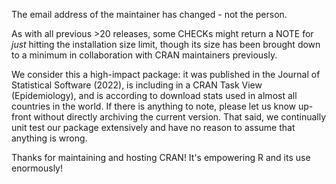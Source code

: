 The email address of the maintainer has changed - not the person.

As with all previous >20 releases, some CHECKs might return a NOTE for *just* hitting the installation size limit, though its size has been brought down to a minimum in collaboration with CRAN maintainers previously.

We consider this a high-impact package: it was published in the Journal of Statistical Software (2022), is including in a CRAN Task View (Epidemiology), and is according to download stats used in almost all countries in the world. If there is anything to note, please let us know up-front without directly archiving the current version. That said, we continually unit test our package extensively and have no reason to assume that anything is wrong.

Thanks for maintaining and hosting CRAN! It's empowering R and its use enormously!
